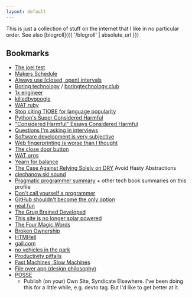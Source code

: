 ```yaml
---
layout: default
---
```


This is just a collection of stuff on the internet that I like in no particular order.
See also [blogroll]({{ '/blogroll' | absolute_url }})

## Bookmarks

* [The joel test](https://www.joelonsoftware.com/2000/08/09/the-joel-test-12-steps-to-better-code/)
* [Makers Schedule](http://www.paulgraham.com/makersschedule.html)
* [Always use \[closed, open) intervals](https://fhur.me/posts/always-use-closed-open-intervals)
* [Boring technology](https://mcfunley.com/choose-boring-technology) / [boringtechnology.club](https://boringtechnology.club/)
* [1x engineer](https://1x.engineer/)
* [killedbygoogle](https://killedbygoogle.com/)
* [WAT ruby](https://www.destroyallsoftware.com/talks/wat)
* [Stop citing TIOBE for language popularity](https://blog.nindalf.com/posts/stop-citing-tiobe/)
* [Python's Super Considered Harmful](https://fuhm.net/super-harmful/)
* ["Considered Harmful" Essays Considered Harmful](https://meyerweb.com/eric/comment/chech.html)
* [Questions I'm asking in interviews](https://jvns.ca/blog/2013/12/30/questions-im-asking-in-interviews/)
* [Software development is very subjective](https://vadimkravcenko.com/shorts/software-development-subjective/)
* [Web fingerprinting is worse than I thought](https://www.bitestring.com/posts/2023-03-19-web-fingerprinting-is-worse-than-I-thought.html)
* [The close door button](https://computer.rip/2023-03-13-the-door-close-button.html)
* [WAT orgs](https://danluu.com/wat/)
* [Yearn for balance](https://cdoyle.me/2023/02/22/yearn-for-balance/)
* [The Case Against Relying Solely on DRY](https://betterprogramming.pub/a-case-against-relying-solely-on-dry-16dd712e422b) Avoid Hasty Abstractions
* [ciechanow.ski sound](https://ciechanow.ski/sound/)
* [Pragmatic programmer summary](https://github.com/HugoMatilla/The-Pragmatic-Programmer) + other tech book summaries on this profile
* [Don't call yourself a programmer](https://www.kalzumeus.com/2011/10/28/dont-call-yourself-a-programmer/)
* [GitHub shouldn't become the only option](https://blog.edwardloveall.com/lets-make-sure-github-doesnt-become-the-only-option)
* [neal.fun](https://neal.fun)
* [The Grug Brained Developed](https://grugbrain.dev)
* [This site is no longer solar powered](https://www.andrewjvpowell.com/articles/this-site-is-no-longer-solar-powered-for-now/)
* [The Four Magic Words](https://www.fortressofdoors.com/four-magic-words/)
* [Broken Ownership](https://blog.alexewerlof.com/p/broken-ownership)
* [HTMHell](https://www.htmhell.dev/)
* [gail.com](https://gail.com)
* [no vehicles in the park](https://novehiclesinthepark.com/)
* [Productivity pitfalls](https://waivek.github.io/website/tooltip.html)
* [Fast Machines, Slow Machines](https://jmmv.dev/2023/06/fast-machines-slow-machines.html)
* [File over app (design philosophy)](https://stephango.com/file-over-app)
* [POSSE](https://indieweb.org/POSSE)
    * Publish (on your) Own Site, Syndicate Elsewhere. I've been doing this for a little while, e.g. devto tag. But I'd like to get better at it.

